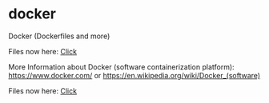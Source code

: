 # docker
Docker (Dockerfiles and more)

Files now here: [Click](https://github.com/TobiasH87Docker)

More Information about Docker (software containerization platform): https://www.docker.com/ or https://en.wikipedia.org/wiki/Docker_(software)

Files now here: [Click](https://github.com/TobiasH87Docker)
